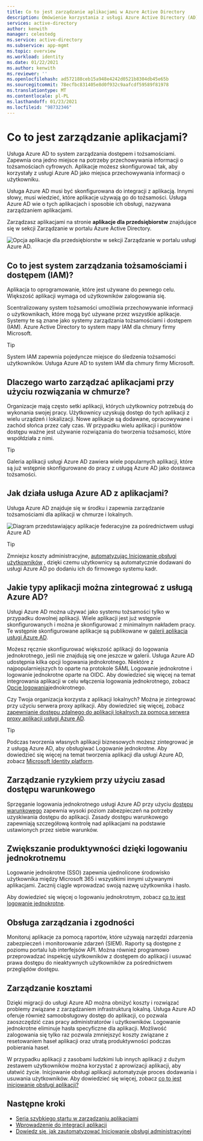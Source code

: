 ```yaml
---
title: Co to jest zarządzanie aplikacjami w Azure Active Directory
description: Omówienie korzystania z usługi Azure Active Directory (AD) jako systemu zarządzania tożsamościami i dostępem w chmurze i aplikacji lokalnych.
services: active-directory
author: kenwith
manager: celestedg
ms.service: active-directory
ms.subservice: app-mgmt
ms.topic: overview
ms.workload: identity
ms.date: 01/22/2021
ms.author: kenwith
ms.reviewer: ''
ms.openlocfilehash: ad572188ceb15a948e4242d0521b8304db45e65b
ms.sourcegitcommit: 78ecfbc831405e8d0f932c9aafcdf59589f81978
ms.translationtype: MT
ms.contentlocale: pl-PL
ms.lasthandoff: 01/23/2021
ms.locfileid: "98732346"
---
```

# <a name="what-is-application-management"></a>Co to jest zarządzanie aplikacjami?

Usługa Azure AD to system zarządzania dostępem i tożsamościami. Zapewnia ona jedno miejsce na potrzeby przechowywania informacji o tożsamościach cyfrowych. Aplikacje możesz skonfigurować tak, aby korzystały z usługi Azure AD jako miejsca przechowywania informacji o użytkowniku. 

Usługa Azure AD musi być skonfigurowana do integracji z aplikacją. Innymi słowy, musi wiedzieć, które aplikacje używają go do tożsamości. Usługa Azure AD wie o tych aplikacjach i sposobie ich obsługi, nazywana zarządzaniem aplikacjami.

Zarządzasz aplikacjami na stronie **aplikacje dla przedsiębiorstw** znajdujące się w sekcji Zarządzanie w portalu Azure Active Directory.

![Opcja aplikacje dla przedsiębiorstw w sekcji Zarządzanie w portalu usługi Azure AD.](media/what-is-application-management/enterprise-applications-in-nav.png)

## <a name="what-is-an-identity-and-access-management-iam-system"></a>Co to jest system zarządzania tożsamościami i dostępem (IAM)?
Aplikacja to oprogramowanie, które jest używane do pewnego celu. Większość aplikacji wymaga od użytkowników zalogowania się.

Scentralizowany system tożsamości umożliwia przechowywanie informacji o użytkownikach, które mogą być używane przez wszystkie aplikacje. Systemy te są znane jako systemy zarządzania tożsamościami i dostępem (IAM). Azure Active Directory to system mapy IAM dla chmury firmy Microsoft.

>[!TIP]
>System IAM zapewnia pojedyncze miejsce do śledzenia tożsamości użytkowników. Usługa Azure AD to system IAM dla chmury firmy Microsoft.

## <a name="why-manage-applications-with-a-cloud-solution"></a>Dlaczego warto zarządzać aplikacjami przy użyciu rozwiązania w chmurze?

Organizacje mają często setki aplikacji, których użytkownicy potrzebują do wykonania swojej pracy. Użytkownicy uzyskują dostęp do tych aplikacji z wielu urządzeń i lokalizacji. Nowe aplikacje są dodawane, opracowywane i zachód słońca przez cały czas. W przypadku wielu aplikacji i punktów dostępu ważne jest używanie rozwiązania do tworzenia tożsamości, które współdziała z nimi.

>[!TIP]
>Galeria aplikacji usługi Azure AD zawiera wiele popularnych aplikacji, które są już wstępnie skonfigurowane do pracy z usługą Azure AD jako dostawca tożsamości.

## <a name="how-does-azure-ad-work-with-apps"></a>Jak działa usługa Azure AD z aplikacjami?

Usługa Azure AD znajduje się w środku i zapewnia zarządzanie tożsamościami dla aplikacji w chmurze i lokalnych. 

![Diagram przedstawiający aplikacje federacyjne za pośrednictwem usługi Azure AD](media/what-is-application-management/app-management-overview.png)

>[!TIP]
>Zmniejsz koszty administracyjne, [automatyzując Inicjowanie obsługi użytkowników](../app-provisioning/user-provisioning.md) , dzięki czemu użytkownicy są automatycznie dodawani do usługi Azure AD po dodaniu ich do firmowego systemu kadr. 

## <a name="what-types-of-applications-can-i-integrate-with-azure-ad"></a>Jakie typy aplikacji można zintegrować z usługą Azure AD?

Usługi Azure AD można używać jako systemu tożsamości tylko w przypadku dowolnej aplikacji. Wiele aplikacji jest już wstępnie skonfigurowanych i można je skonfigurować z minimalnym nakładem pracy. Te wstępnie skonfigurowane aplikacje są publikowane w [galerii aplikacja usługi Azure AD](/azure/active-directory/saas-apps/). 

Możesz ręcznie skonfigurować większość aplikacji do logowania jednokrotnego, jeśli nie znajdują się one jeszcze w galerii. Usługa Azure AD udostępnia kilka opcji logowania jednokrotnego. Niektóre z najpopularniejszych to oparte na protokole SAML Logowanie jednokrotne i logowanie jednokrotne oparte na OIDC. Aby dowiedzieć się więcej na temat integrowania aplikacji w celu włączenia logowania jednokrotnego, zobacz [Opcje logowania](sso-options.md)jednokrotnego. 

Czy Twoja organizacja korzysta z aplikacji lokalnych? Można je zintegrować przy użyciu serwera proxy aplikacji. Aby dowiedzieć się więcej, zobacz [zapewnianie dostępu zdalnego do aplikacji lokalnych za pomocą serwera proxy aplikacji usługi Azure AD](application-proxy.md).

>[!TIP]
>Podczas tworzenia własnych aplikacji biznesowych możesz zintegrować je z usługą Azure AD, aby obsługiwać Logowanie jednokrotne. Aby dowiedzieć się więcej na temat tworzenia aplikacji dla usługi Azure AD, zobacz [Microsoft Identity platform](..//develop/v2-overview.md).

## <a name="manage-risk-with-conditional-access-policies"></a>Zarządzanie ryzykiem przy użyciu zasad dostępu warunkowego

Sprzęganie logowania jednokrotnego usługi Azure AD przy użyciu [dostępu warunkowego](../conditional-access/concept-conditional-access-cloud-apps.md) zapewnia wysoki poziom zabezpieczeń na potrzeby uzyskiwania dostępu do aplikacji. Zasady dostępu warunkowego zapewniają szczegółową kontrolę nad aplikacjami na podstawie ustawionych przez siebie warunków. 

## <a name="improve-productivity-with-single-sign-on"></a>Zwiększanie produktywności dzięki logowaniu jednokrotnemu

Logowanie jednokrotne (SSO) zapewnia ujednolicone środowisko użytkownika między Microsoft 365 i wszystkimi innymi używanymi aplikacjami. Zacznij ciągle wprowadzać swoją nazwę użytkownika i hasło.

Aby dowiedzieć się więcej o logowaniu jednokrotnym, zobacz [co to jest logowanie jednokrotne](what-is-single-sign-on.md).

## <a name="address-governance-and-compliance"></a>Obsługa zarządzania i zgodności

Monitoruj aplikacje za pomocą raportów, które używają narzędzi zdarzenia zabezpieczeń i monitorowanie zdarzeń (SIEM). Raporty są dostępne z poziomu portalu lub interfejsów API. Można również programowo przeprowadzać inspekcję użytkowników z dostępem do aplikacji i usuwać prawa dostępu do nieaktywnych użytkowników za pośrednictwem przeglądów dostępu.

## <a name="manage-costs"></a>Zarządzanie kosztami

Dzięki migracji do usługi Azure AD można obniżyć koszty i rozwiązać problemy związane z zarządzaniem infrastrukturą lokalną. Usługa Azure AD oferuje również samoobsługowy dostęp do aplikacji, co pozwala zaoszczędzić czas pracy administratorów i użytkowników. Logowanie jednokrotne eliminuje hasła specyficzne dla aplikacji. Możliwość zalogowania się tylko raz pozwala zmniejszyć koszty związane z resetowaniem haseł aplikacji oraz utratą produktywności podczas pobierania haseł.

W przypadku aplikacji z zasobami ludzkimi lub innych aplikacji z dużym zestawem użytkowników można korzystać z aprowizacji aplikacji, aby ułatwić życie. Inicjowanie obsługi aplikacji automatyzuje proces dodawania i usuwania użytkowników. Aby dowiedzieć się więcej, zobacz [co to jest inicjowanie obsługi aplikacji?](../app-provisioning/user-provisioning.md)

## <a name="next-steps"></a>Następne kroki

- [Seria szybkiego startu w zarządzaniu aplikacjami](view-applications-portal.md)
- [Wprowadzenie do integracji aplikacji](plan-an-application-integration.md)
- [Dowiedz się, jak zautomatyzować Inicjowanie obsługi administracyjnej](../app-provisioning/user-provisioning.md)